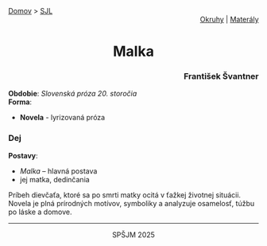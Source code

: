 <div align="center">
    <div align="left">
        <a href="/README.md">Domov</a>
        >
        <a href="../SLOVENCINA.md">SJL</a>
    </div>
    <div align="right">
        <a href="../ustne-okruhy.org.md">Okruhy</a>
        |
        <a href="https://drive.google.com/drive/u/1/folders/1hWhZNvgWC-8cb7jK5zRorX9WfCzyq_WF">Materály</a>
    </div>
<h1> Malka</h1>
    <div align="right">
        <h3>František Švantner</h3>
    </div>
</div>

__Obdobie__: _Slovenská próza 20. storočia_  
__Forma__:  
- **Novela** - lyrizovaná próza

### Dej
__Postavy__:  
- *Malka* – hlavná postava  
- jej matka, dedinčania

Príbeh dievčaťa, ktoré sa po smrti matky ocitá v ťažkej životnej situácii. Novela je plná prírodných motívov, symboliky a analyzuje osamelosť, túžbu po láske a domove.

---
<div align="center">
    <p>SPŠJM 2025</p>
</div>
